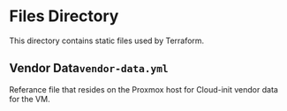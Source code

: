# Files Directory

This directory contains static files used by Terraform.

## Vendor Data`vendor-data.yml`

Referance file that resides on the Proxmox host for Cloud-init vendor data for the VM.
